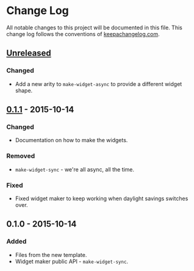 # Change Log
All notable changes to this project will be documented in this file. This change log follows the conventions of [keepachangelog.com](http://keepachangelog.com/).

## [Unreleased][unreleased]
### Changed
- Add a new arity to `make-widget-async` to provide a different widget shape.

## [0.1.1] - 2015-10-14
### Changed
- Documentation on how to make the widgets.

### Removed
- `make-widget-sync` - we're all async, all the time.

### Fixed
- Fixed widget maker to keep working when daylight savings switches over.

## 0.1.0 - 2015-10-14
### Added
- Files from the new template.
- Widget maker public API - `make-widget-sync`.

[unreleased]: https://github.com/your-name/algo-clojure/compare/0.1.1...HEAD
[0.1.1]: https://github.com/your-name/algo-clojure/compare/0.1.0...0.1.1
